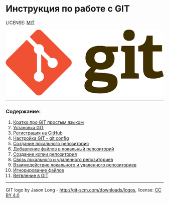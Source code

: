 # Инструкция по работе с GIT

LICENSE: [MIT](./license.md)

[![git-logo](./assets/git-logo.png)](https://ru.wikipedia.org/wiki/Git)

---

### Содержание:
1. [Кратко про GIT простым языком](./aboutgit.md)
2. [Установка GIT](./download.md)  
3. [Регистрация на GitHub](./regist.md)
4. [Настройка GIT - git config](./config.md)
5. [Создание локального репозитория](./init.md)
6. [Добавление файлов в локальный репозиторий](./add.md)
7. [Создание копии репозитория](./clone.md)
8. [Связь локального и удаленного репозиториев](./remote.md)
9. [Взаимодействие локального и удаленного репозиториев](./interaction.md)
10. [Игнорирование файлов](./gitignore.md)
11. [Ветвление в GIT](./branch.md)

---

GIT logo by Jason Long - http://git-scm.com/downloads/logos, license: [CC BY 4.0](https://creativecommons.org/licenses/by/4.0/)
